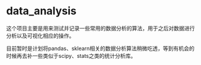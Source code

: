 # data_analysis
这个项目主要是用来测试并记录一些常用的数据分析的算法，用于之后对数据进行分析以及可视化相应的操作。

目前暂时是计划将pandas、sklearn相关的数据分析算法稍微吃透，等到有机会的时候再去补一些类似于scipy、stats之类的统计分析库。